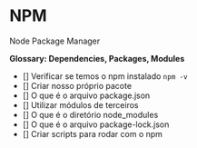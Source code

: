 # NPM

Node Package Manager

__Glossary: Dependencies, Packages, Modules__

- [] Verificar se temos o npm instalado `npm -v`
- [] Criar nosso próprio pacote
- [] O que é o arquivo package.json
- [] Utilizar módulos de terceiros
- [] O que é o diretório node_modules 
- [] O que é o arquivo package-lock.json
- [] Criar scripts para rodar com o npm
